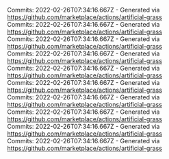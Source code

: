 Commits: 2022-02-26T07:34:16.667Z - Generated via https://github.com/marketplace/actions/artificial-grass
<br>
Commits: 2022-02-26T07:34:16.667Z - Generated via https://github.com/marketplace/actions/artificial-grass
<br>
Commits: 2022-02-26T07:34:16.667Z - Generated via https://github.com/marketplace/actions/artificial-grass
<br>
Commits: 2022-02-26T07:34:16.667Z - Generated via https://github.com/marketplace/actions/artificial-grass
<br>
Commits: 2022-02-26T07:34:16.667Z - Generated via https://github.com/marketplace/actions/artificial-grass
<br>
Commits: 2022-02-26T07:34:16.667Z - Generated via https://github.com/marketplace/actions/artificial-grass
<br>
Commits: 2022-02-26T07:34:16.667Z - Generated via https://github.com/marketplace/actions/artificial-grass
<br>
Commits: 2022-02-26T07:34:16.667Z - Generated via https://github.com/marketplace/actions/artificial-grass
<br>
Commits: 2022-02-26T07:34:16.667Z - Generated via https://github.com/marketplace/actions/artificial-grass
<br>
Commits: 2022-02-26T07:34:16.667Z - Generated via https://github.com/marketplace/actions/artificial-grass
<br>
